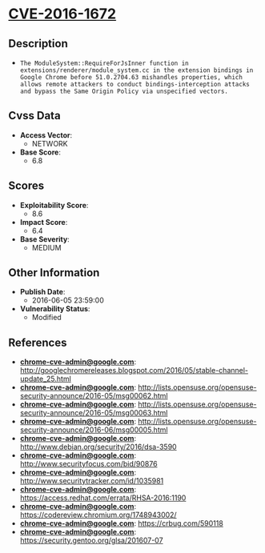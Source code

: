 
# [CVE-2016-1672](http://googlechromereleases.blogspot.com/2016/05/stable-channel-update_25.html)

## Description

- `The ModuleSystem::RequireForJsInner function in extensions/renderer/module_system.cc in the extension bindings in Google Chrome before 51.0.2704.63 mishandles properties, which allows remote attackers to conduct bindings-interception attacks and bypass the Same Origin Policy via unspecified vectors.`

## Cvss Data

- **Access Vector**:
  - NETWORK
- **Base Score**:
  - 6.8

## Scores

- **Exploitability Score**:
  - 8.6
- **Impact Score**:
  - 6.4
- **Base Severity**:
  - MEDIUM

## Other Information

- **Publish Date**:
  - 2016-06-05 23:59:00
- **Vulnerability Status**:
  - Modified

## References

- **chrome-cve-admin@google.com**: http://googlechromereleases.blogspot.com/2016/05/stable-channel-update_25.html
- **chrome-cve-admin@google.com**: http://lists.opensuse.org/opensuse-security-announce/2016-05/msg00062.html
- **chrome-cve-admin@google.com**: http://lists.opensuse.org/opensuse-security-announce/2016-05/msg00063.html
- **chrome-cve-admin@google.com**: http://lists.opensuse.org/opensuse-security-announce/2016-06/msg00005.html
- **chrome-cve-admin@google.com**: http://www.debian.org/security/2016/dsa-3590
- **chrome-cve-admin@google.com**: http://www.securityfocus.com/bid/90876
- **chrome-cve-admin@google.com**: http://www.securitytracker.com/id/1035981
- **chrome-cve-admin@google.com**: https://access.redhat.com/errata/RHSA-2016:1190
- **chrome-cve-admin@google.com**: https://codereview.chromium.org/1748943002/
- **chrome-cve-admin@google.com**: https://crbug.com/590118
- **chrome-cve-admin@google.com**: https://security.gentoo.org/glsa/201607-07
